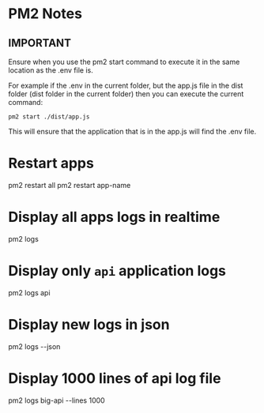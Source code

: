 # PM2 Notes

## IMPORTANT

Ensure when you use the pm2 start command to execute it in the same location as the .env file is.

For example if the .env in the current folder, but the app.js file in the dist folder (dist folder in the current folder) then you can execute the current command:
```
pm2 start ./dist/app.js
```
This will ensure that the application that is in the app.js will find the .env file.

# Restart apps
pm2 restart all
pm2 restart app-name

# Display all apps logs in realtime
pm2 logs

# Display only `api` application logs
pm2 logs api

# Display new logs in json
pm2 logs --json

# Display 1000 lines of api log file
pm2 logs big-api --lines 1000
